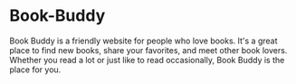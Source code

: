 # Book-Buddy
Book Buddy is a friendly website for people who love books. It's a great place to find new books, share your favorites, and meet other book lovers. Whether you read a lot or just like to read occasionally, Book Buddy is the place for you.
